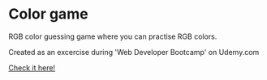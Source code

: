# Color game
<p>RGB color guessing game where you can practise RGB colors.</p>
<p>Created as an excercise during 'Web Developer Bootcamp' on Udemy.com</p>
<a href="https://aldonalis.github.io/Color-game">Check it here!</a>
